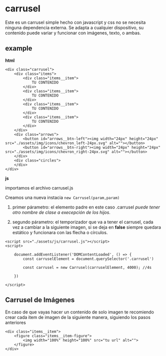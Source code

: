 # carrusel

Este es un carrusel simple hecho con javascript y css no se necesita ninguna dependencia externa. Se adapta a cualquier dispositivo, su contenido puede variar y funcionar con imágenes, texto, o ambas.


## example


**html**

```
<div class="carrusel">
    <div class="items">
        <div class="items__item">
            TU CONTENIDO
        </div>
        <div class="items__item">
            TU CONTENIDO
        </div>
        <div class="items__item">
            TU CONTENIDO
        </div>
        <div class="items__item">
            TU CONTENIDO
        </div>
    </div>
    <div class="arrows">
        <button id="arrows__btn-left"><img width="24px" height="24px" src="./assets/img/icons/chevron_left-24px.svg" alt=""></button>
        <button id="arrows__btn-right"><img width="24px" height="24px" src="./assets/img/icons/chevron_right-24px.svg" alt=""></button>
    </div>
    <div class="circles">
    </div>
</div>

```


**js**

importamos el archivo carrusel.js

Creamos una nueva instacia ```new Carrusel(param,param)```

1. primer párametro: el elemento padre en este caso .carrusel *puede tener otro nombre de clase a execepción de los hijos*.

2. segundo párametro: el temporizador que va a tener el carrusel, cada vez a cambiar a la siguiente imagen, si se deja en **false** siempre quedara estático y funcionara con las flecha o círculos.

```
<script src="./assets/js/carrusel.js"></script>
<script>
    
    document.addEventListener('DOMContentLoaded', () => {
        const carruselElement = document.querySelector('.carrusel')

        const carrusel = new Carrusel(carruselElement, 4000); //4s       

    })
 
</script>

```

## Carrusel de Imágenes

En caso de que vayas hacer un contenido de solo imagen te recomiendo crear cada item de imagen de la siguiente manera, siguiendo los pasos anteriores

```
<div class="items__item">
    <figure class="items__item-figure">
        <img width="100%" height="100%" src="tu url" alt="">
    </figure>
</div>

```

